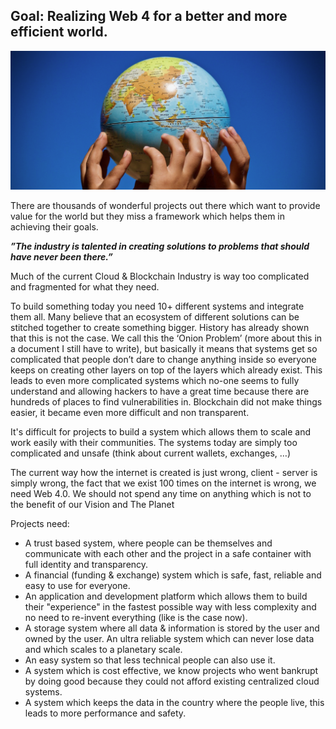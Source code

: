 ## **Goal: Realizing Web 4 for a better and more efficient world.**

![image alt text](img/globe.png)

There are thousands of wonderful projects out there which want to provide value for the world but they miss a framework which helps them in achieving their goals.

**_”The industry is talented in creating solutions to problems that should have never been there.”_**

Much of the current Cloud & Blockchain Industry is way too complicated and fragmented for what they need. 

To build something today you need 10+ different systems and integrate them all. Many believe that an ecosystem of different solutions can be stitched together to create something bigger. History has already shown that this is not the case. We call this the ‘Onion Problem’ (more about this in a document I still have to write), but basically it means that systems get so complicated that people don’t dare to change anything inside so everyone keeps on creating other layers on top of the layers which already exist. This leads to even more complicated systems which no-one seems to fully understand and allowing hackers to have a great time because there are hundreds of places to find vulnerabilities in. Blockchain did not make things easier, it became even more difficult and non transparent.

It's difficult for projects to build a system which allows them to scale and work easily with their communities. The systems today are simply too complicated and unsafe (think about current wallets, exchanges, …)

The current way how the internet is created is just wrong, client - server is simply wrong, the fact that we exist 100 times on the internet is wrong, we need Web 4.0. We should not spend any time on anything which is not to the benefit of our Vision and The Planet

Projects need:

* A trust based system, where people can be themselves and communicate with each other and the project in a safe container with full identity and transparency.
* A financial (funding & exchange) system which is safe, fast, reliable and easy to use for everyone.
* An application and development platform which allows them to build their "experience" in the fastest possible way with less complexity and no need to re-invent everything (like is the case now).
* A storage system where all data & information is stored by the user and owned by the user. An ultra reliable system which can never lose data and which scales to a planetary scale.
* An easy system so that less technical people can also use it.
* A system which is cost effective, we know projects who went bankrupt by doing good because they could not afford existing centralized cloud systems.
* A system which keeps the data in the country where the people live, this leads to more performance and safety.




